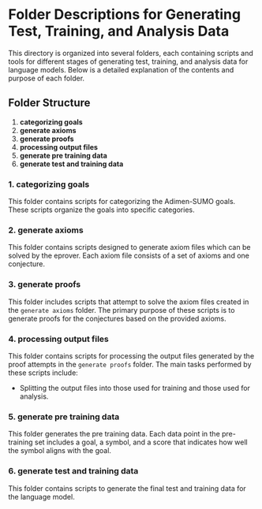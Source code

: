 # Folder Descriptions for Generating Test, Training, and Analysis Data

This directory is organized into several folders, each containing scripts and tools for different stages of generating test, training, and analysis data for language models. Below is a detailed explanation of the contents and purpose of each folder.

## Folder Structure

1. **categorizing goals**
2. **generate axioms**
3. **generate proofs**
4. **processing output files**
5. **generate pre training data**
6. **generate test and training data**

### 1. categorizing goals

This folder contains scripts for categorizing the Adimen-SUMO goals. These scripts organize the goals into specific categories.

### 2. generate axioms

This folder contains scripts designed to generate axiom files which can be solved by the eprover. Each axiom file consists of a set of axioms and one conjecture.

### 3. generate proofs

This folder includes scripts that attempt to solve the axiom files created in the `generate axioms` folder. The primary purpose of these scripts is to generate proofs for the conjectures based on the provided axioms.

### 4. processing output files

This folder contains scripts for processing the output files generated by the proof attempts in the `generate proofs` folder. The main tasks performed by these scripts include:
- Splitting the output files into those used for training and those used for analysis.

### 5. generate pre training data

This folder generates the pre training data. Each data point in the pre-training set includes a goal, a symbol, and a score that indicates how well the symbol aligns with the goal.

### 6. generate test and training data

This folder contains scripts to generate the final test and training data for the language model.